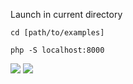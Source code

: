 Launch in current directory

`cd [path/to/examples]`

``` php -S localhost:8000 ```

![](static/pic.png)
![](static/pic2.png) 